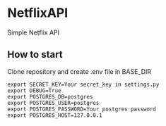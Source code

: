 # NetflixAPI
Simple Netflix API

## How to start

Clone repository and create .env file in BASE_DIR
```
export SECRET_KEY=Your secret_key in settings.py
export DEBUG=True
export POSTGRES_DB=postgres
export POSTGRES_USER=postgres
export POSTGRES_PASSWORD=Your postgres password
export POSTGRES_HOST=127.0.0.1
```

